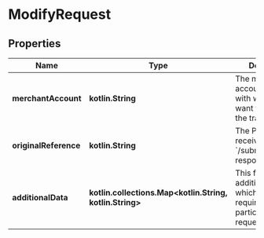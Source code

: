 
# ModifyRequest

## Properties
Name | Type | Description | Notes
------------ | ------------- | ------------- | -------------
**merchantAccount** | **kotlin.String** | The merchant account identifier, with which you want to process the transaction. | 
**originalReference** | **kotlin.String** | The PSP reference received in the &#x60;/submitThirdParty&#x60; response. | 
**additionalData** | **kotlin.collections.Map&lt;kotlin.String, kotlin.String&gt;** | This field contains additional data, which may be required for a particular payout request. |  [optional]



